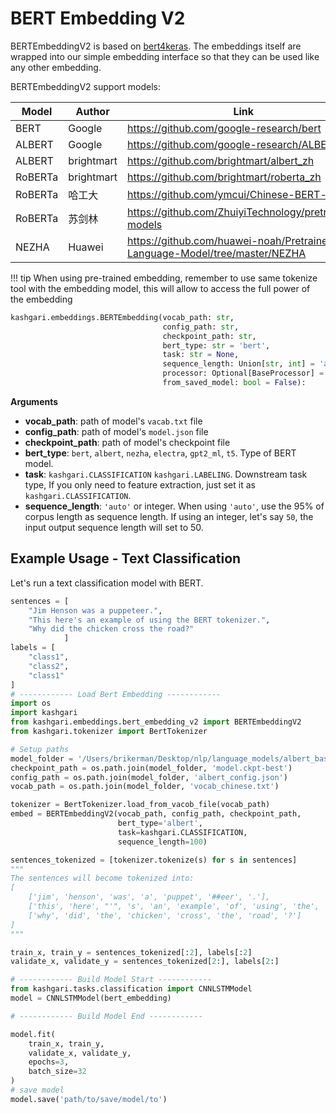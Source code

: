 # BERT Embedding V2

BERTEmbeddingV2 is based on [bert4keras](https://github.com/bojone/bert4keras). The embeddings itself are wrapped into our simple embedding interface so that they can be used like any other embedding.

BERTEmbeddingV2 support models:

| Model   | Author | Link                                                                       |     | Example |
| ------- | ------ | -------------------------------------------------------------------------- | --- | ------- |
| BERT    | Google | https://github.com/google-research/bert                                    |     |         |
| ALBERT  | Google | https://github.com/google-research/ALBERT                                  |     |         |
| ALBERT  | brightmart   | https://github.com/brightmart/albert_zh                                    |     |         |
| RoBERTa | brightmart   | https://github.com/brightmart/roberta_zh                                   |     |         |
| RoBERTa | 哈工大 | https://github.com/ymcui/Chinese-BERT-wwm                                  |     |         |
| RoBERTa | 苏剑林 | https://github.com/ZhuiyiTechnology/pretrained-models                      |     |         |
| NEZHA   | Huawei | https://github.com/huawei-noah/Pretrained-Language-Model/tree/master/NEZHA |     |         |

!!! tip
When using pre-trained embedding, remember to use same tokenize tool with the embedding model, this will allow to access the full power of the embedding

```python
kashgari.embeddings.BERTEmbedding(vocab_path: str,
                                  config_path: str,
                                  checkpoint_path: str,
                                  bert_type: str = 'bert',
                                  task: str = None,
                                  sequence_length: Union[str, int] = 'auto',
                                  processor: Optional[BaseProcessor] = None,
                                  from_saved_model: bool = False):
```

**Arguments**

- **vocab_path**: path of model's `vacab.txt` file
- **config_path**: path of model's `model.json` file
- **checkpoint_path**: path of model's checkpoint file
- **bert_type**: `bert`, `albert`, `nezha`, `electra`, `gpt2_ml`, `t5`. Type of BERT model.
- **task**: `kashgari.CLASSIFICATION` `kashgari.LABELING`. Downstream task type, If you only need to feature extraction, just set it as `kashgari.CLASSIFICATION`.
- **sequence_length**: `'auto'` or integer. When using `'auto'`, use the 95% of corpus length as sequence length. If using an integer, let's say `50`, the input output sequence length will set to 50.

## Example Usage - Text Classification

Let's run a text classification model with BERT.

```python
sentences = [
    "Jim Henson was a puppeteer.",
    "This here's an example of using the BERT tokenizer.",
    "Why did the chicken cross the road?"
            ]
labels = [
    "class1",
    "class2",
    "class1"
]
# ------------ Load Bert Embedding ------------
import os
import kashgari
from kashgari.embeddings.bert_embedding_v2 import BERTEmbeddingV2
from kashgari.tokenizer import BertTokenizer

# Setup paths
model_folder = '/Users/brikerman/Desktop/nlp/language_models/albert_base'
checkpoint_path = os.path.join(model_folder, 'model.ckpt-best')
config_path = os.path.join(model_folder, 'albert_config.json')
vocab_path = os.path.join(model_folder, 'vocab_chinese.txt')

tokenizer = BertTokenizer.load_from_vacob_file(vocab_path)
embed = BERTEmbeddingV2(vocab_path, config_path, checkpoint_path,
                        bert_type='albert',
                        task=kashgari.CLASSIFICATION,
                        sequence_length=100)

sentences_tokenized = [tokenizer.tokenize(s) for s in sentences]
"""
The sentences will become tokenized into:
[
    ['jim', 'henson', 'was', 'a', 'puppet', '##eer', '.'],
    ['this', 'here', "'", 's', 'an', 'example', 'of', 'using', 'the', 'bert', 'token', '##izer', '.'],
    ['why', 'did', 'the', 'chicken', 'cross', 'the', 'road', '?']
]
"""

train_x, train_y = sentences_tokenized[:2], labels[:2]
validate_x, validate_y = sentences_tokenized[2:], labels[2:]

# ------------ Build Model Start ------------
from kashgari.tasks.classification import CNNLSTMModel
model = CNNLSTMModel(bert_embedding)

# ------------ Build Model End ------------

model.fit(
    train_x, train_y,
    validate_x, validate_y,
    epochs=3,
    batch_size=32
)
# save model
model.save('path/to/save/model/to')
```
